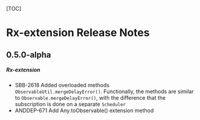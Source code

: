 [TOC]
# Rx-extension Release Notes
## 0.5.0-alpha
##### Rx-extension
* SBB-2618 Added overloaded methods `ObservableUtil.mergeDelayError()`. Functionally, the methods are similar to `Observable.mergeDelayError()`, with the difference that the subscription is done on a separate `Scheduler`
* ANDDEP-671 Add Any.toObservable() extension method